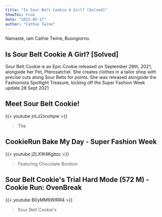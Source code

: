 ```yaml
---
title: "Is Sour Belt Cookie A Girl? [Solved]"
ShowToc: true 
date: "2022-05-17"
author: "Cathie Twine" 
---
```


Namaste, iam Cathie Twine, Buongiorno.
## Is Sour Belt Cookie A Girl? [Solved]
Sour Belt Cookie is an Epic Cookie released on September 28th, 2021, alongside her Pet, Pterosatchel. She creates clothes in a tailor shop with precise cuts along Sour Belts for points. She was released alongside the Fashionista Spotlight Treasure, kicking off the Super Fashion Week update.28 Sept 2021

## Meet Sour Belt Cookie!
{{< youtube jnLz2snohpw >}}
>The 

## CookieRun Bake My Day - Super Fashion Week
{{< youtube j2LXW4Kgbzc >}}
>Featuring Chocolate Bonbon 

## Sour Belt Cookie's Trial Hard Mode (572 M) - Cookie Run: OvenBreak
{{< youtube B0yMM6WIRR4 >}}
>Sour Belt Cookie's

